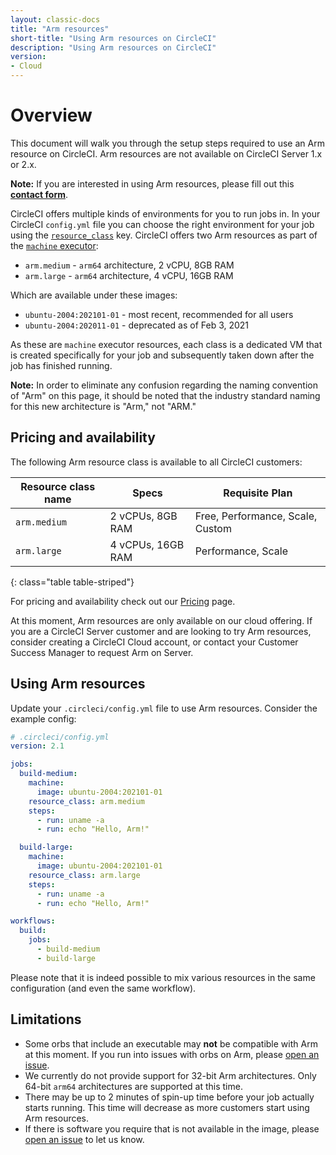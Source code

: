 ```yaml
---
layout: classic-docs
title: "Arm resources"
short-title: "Using Arm resources on CircleCI"
description: "Using Arm resources on CircleCI"
version:
- Cloud
---
```


# Overview

This document will walk you through the setup steps required to use an Arm
resource on CircleCI. Arm resources are not available on CircleCI Server 1.x or
2.x. 

<div class="alert alert-info" role="alert">
  <b>Note:</b> If you are interested in using Arm resources, please fill out this <a href="https://www2.circleci.com/arm.html"><b>contact form</b></a>.
</div>

CircleCI offers multiple kinds of environments for you to run jobs in. In your
CircleCI `config.yml` file you can choose the right environment for your job using the
[`resource_class`]({{site.baseurl}}/2.0/configuration-reference/#resource_class)
key. CircleCI offers two Arm resources as part of the [`machine` executor]({{site.baseurl}}/2.0/configuration-reference/#machine-executor-linux):

* `arm.medium` - `arm64` architecture, 2 vCPU, 8GB RAM
* `arm.large` - `arm64` architecture, 4 vCPU, 16GB RAM

Which are available under these images:

* `ubuntu-2004:202101-01` - most recent, recommended for all users
* `ubuntu-2004:202011-01` - deprecated as of Feb 3, 2021

As these are `machine` executor resources, each class is a dedicated VM that is created specifically for your job and subsequently taken down after the job has finished running.

**Note:** In order to eliminate any confusion regarding the naming convention of "Arm" on this page, it should be noted that the industry standard naming for this new architecture is "Arm," not "ARM."

## Pricing and availability

The following Arm resource class is available to all CircleCI customers:

| Resource class name | Specs             | Requisite Plan                   |
|---------------------|-------------------|----------------------------------|
| `arm.medium`        | 2 vCPUs, 8GB RAM  | Free, Performance, Scale, Custom |
| `arm.large`         | 4 vCPUs, 16GB RAM | Performance, Scale               |
{: class="table table-striped"}

For pricing and availability check out our [Pricing](https://circleci.com/pricing/) page.

At this moment, Arm resources are only available on our cloud offering. If you
are a CircleCI Server customer and are looking to try Arm resources, consider
creating a CircleCI Cloud account, or contact your Customer Success Manager to
request Arm on Server.

## Using Arm resources

Update your `.circleci/config.yml` file to use Arm resources. Consider the example config:

```yaml
# .circleci/config.yml
version: 2.1

jobs:
  build-medium:
    machine:
      image: ubuntu-2004:202101-01
    resource_class: arm.medium
    steps:
      - run: uname -a
      - run: echo "Hello, Arm!"

  build-large:
    machine:
      image: ubuntu-2004:202101-01
    resource_class: arm.large
    steps:
      - run: uname -a
      - run: echo "Hello, Arm!"

workflows:
  build:
    jobs:
      - build-medium
      - build-large
```

Please note that it is indeed possible to mix various resources in the same
configuration (and even the same workflow).

## Limitations

* Some orbs that include an executable may **not** be compatible with Arm at
  this moment. If you run into issues with orbs on Arm, please [open an
  issue](https://github.com/CircleCI-Public/arm-preview-docs/issues).
* We currently do not provide support for 32-bit Arm architectures. Only 64-bit
  `arm64` architectures are supported at this time.
* There may be up to 2 minutes of spin-up time before your job actually starts
  running. This time will decrease as more customers start using Arm resources.
* If there is software you require that is not available in the image, please
  [open an issue](https://github.com/CircleCI-Public/arm-preview-docs/issues) to
  let us know.
